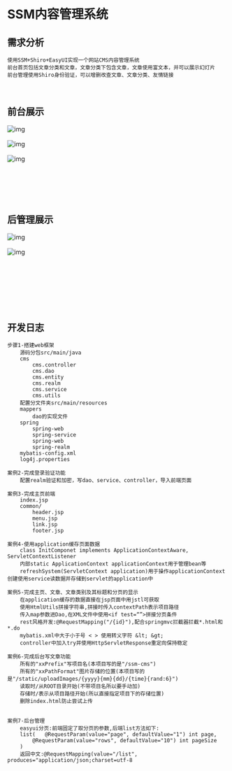 # SSM内容管理系统

## 需求分析

```
使用SSM+Shiro+EasyUI实现一个网站CMS内容管理系统
前台首页包括文章分类和文章，文章分类下包含文章，文章使用富文本，并可以展示幻灯片
前台管理使用Shiro身份验证，可以增删改查文章、文章分类、友情链接

```
<br/>
		
## 前台展示
![img](https://github.com/luguanxing/JavaWeb-Apps/blob/master/03-SSM%E5%86%85%E5%AE%B9%E7%AE%A1%E7%90%86%E7%B3%BB%E7%BB%9F/pictures/01.jpg?raw=true)
<br/><br/>
![img](https://github.com/luguanxing/JavaWeb-Apps/blob/master/03-SSM%E5%86%85%E5%AE%B9%E7%AE%A1%E7%90%86%E7%B3%BB%E7%BB%9F/pictures/02.jpg?raw=true)
<br/><br/>
![img](https://github.com/luguanxing/JavaWeb-Apps/blob/master/03-SSM%E5%86%85%E5%AE%B9%E7%AE%A1%E7%90%86%E7%B3%BB%E7%BB%9F/pictures/03.jpg?raw=true)
<br/><br/><br/><br/><br/><br/>

## 后管理展示
![img](https://github.com/luguanxing/JavaWeb-Apps/blob/master/03-SSM%E5%86%85%E5%AE%B9%E7%AE%A1%E7%90%86%E7%B3%BB%E7%BB%9F/pictures/05.jpg?raw=true)
<br/><br/>
![img](https://github.com/luguanxing/JavaWeb-Apps/blob/master/03-SSM%E5%86%85%E5%AE%B9%E7%AE%A1%E7%90%86%E7%B3%BB%E7%BB%9F/pictures/06.jpg?raw=true)
<br/><br/>
<br/><br/><br/><br/><br/><br/>

## 开发日志
```
步骤1-搭建web框架
	源码分包src/main/java
	cms
		cms.controller
		cms.dao
		cms.entity
		cms.realm
		cms.service
		cms.utils
	配置分文件夹src/main/resources
	mappers
		dao的实现文件
	spring
		spring-web
		spring-service
		spring-web
		spring-realm
	mybatis-config.xml
	log4j.properties
	
案例2-完成登录验证功能
	配置realm验证和加密，写dao、service、controller，导入前端页面
	
案例3-完成主页前端
	index.jsp
	common/
		header.jsp
		menu.jsp
		link.jsp
		footer.jsp
		
案例4-使用application缓存页面数据
	class InitComponet implements ApplicationContextAware, ServletContextListener
	内部static ApplicationContext applicationContext用于管理bean等
	refreshSystem(ServletContext application)用于操作applicationContext创建使用service读数据并存储到servlet的application中
	
案例5-完成主页、文章、文章类别及其标题和分页的显示
	在application缓存的数据直接在jsp页面中用jstl可获取
	使用HtmlUtils拼接字符串,拼接时传入contextPath表示项目路径
	传入map参数进Dao,在XML文件中使用<if test=“”>拼接分页条件
	rest风格开发:@RequestMapping("/{id}"),配合springmvc拦截器拦截*.html和*.do
	mybatis.xml中大于小于号 < > 使用转义字符 &lt; &gt;
	controller中加入try并使用HttpServletResponse重定向保持稳定
	
案例6-完成后台写文章功能
	所有的"xxPrefix"写项目名(本项目写的是"/ssm-cms")
	所有的"xxPathFormat"图片存储的位置(本项目写的是"/static/uploadImages/{yyyy}{mm}{dd}/{time}{rand:6}")
	读取时/从ROOT目录开始(不带项目名所以要手动加)
	存储时/表示从项目路径开始(所以直接指定项目下的存储位置)
	删除index.html防止尝试上传
	
	
案例7-后台管理
	easyui分页:前端固定了取分页的参数,后端list方法如下:
	list(	@RequestParam(value="page", defaultValue="1") int page, 
		@RequestParam(value="rows", defaultValue="10") int pageSize
	)
	返回中文:@RequestMapping(value="/list", produces="application/json;charset=utf-8

```
